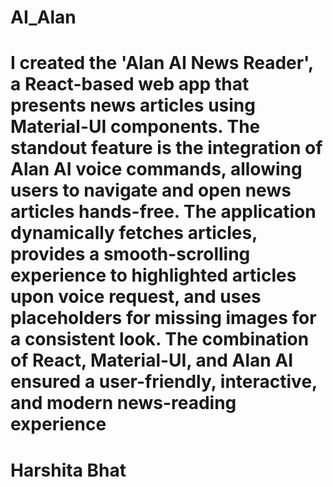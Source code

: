 # AI_Alan
# I created the 'Alan AI News Reader', a React-based web app that presents news articles using Material-UI components. The standout feature is the integration of Alan AI voice commands, allowing users to navigate and open news articles hands-free. The application dynamically fetches articles, provides a smooth-scrolling experience to highlighted articles upon voice request, and uses placeholders for missing images for a consistent look. The combination of React, Material-UI, and Alan AI ensured a user-friendly, interactive, and modern news-reading experience
# Harshita Bhat